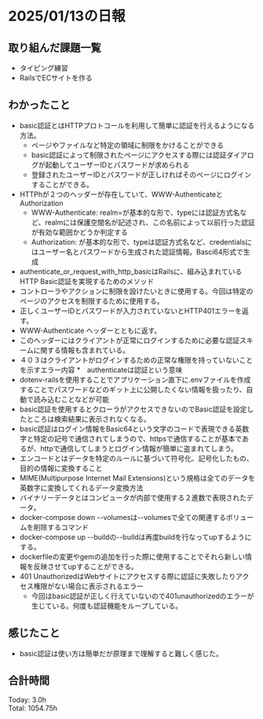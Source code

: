 # 2025/01/13の日報
## 取り組んだ課題一覧
* タイピング練習
*  RailsでECサイトを作る
## わかったこと
* basic認証とはHTTPプロトコールを利用して簡単に認証を行えるようになる方法。
  *  ページやファイルなど特定の領域に制限をかけることができる
  *  basic認証によって制限されたページにアクセスする際には認証ダイアログが起動してユーザーIDとパスワードが求められる
  *  登録されたユーザーIDとパスワードが正しければそのページにログインすることができる。
* HTTPhが２つのヘッダーが存在していて、WWW-AuthenticateとAuthorization
  * WWW-Authenticate: <type> realm=<realm>が基本的な形で、typeには認証方式名など、realmには保護空間名が記述され、この名前によって以前行った認証が有効な範囲かどうか判定する
  * Authorization: <type> <credentials>が基本的な形で、typeは認証方式名など、credentialsにはユーザー名とパスワードから生成された認証情報。Basci64形式で生成
*  authenticate_or_request_with_http_basicはRailsに、組み込まれているHTTP Basic認証を実現するためのメソッド
  * コントローラやアクションに制限を設けたいときに使用する。今回は特定のページのアクセスを制限するために使用する。
  * 正しくユーザーIDとパスワードが入力されていないとHTTP401エラーを返す。
  *  WWW-Authenticate ヘッダーとともに返す。
  *  このヘッダーにはクライアントが正常にログインするために必要な認証スキームに関する情報も含まれている。
  * ４０３はクライアントがログインするための正常な権限を持っていないことを示すエラー内容
*　authenticateは認証という意味
*  dotenv-railsを使用することでアプリケーション直下に.envファイルを作成することでパスワードなどのギット上に公開したくない情報を扱ったり、自動で読み込むことなどが可能
*  basic認証を使用するとクローラがアクセスできないのでBasic認証を設定したところは検索結果に表示されなくなる。
*  basic認証はログイン情報をBasic64という文字のコードで表現できる英数字と特定の記号で通信されてしまうので、httpsで通信することが基本であるが、httpで通信してしまうとログイン情報が簡単に盗まれてしまう。
*  エンコードとはデータを特定のルールに基づいて符号化、記号化したもの、目的の情報に変換すること
*  MIME(Multipurpose Internet Mail Extensions)という規格は全てのデータを英数字に変換してくれるデータ変換方法
*  バイナリーデータとはコンピュータが内部で使用する２進数で表現されたデータ。
*  docker-compose down --volumesは--volumesで全ての関連するボリュームを削除するコマンド
*  docker-compose up --buildの--buildは再度buildを行なってupするようにする。
  * dockerfileの変更やgemの追加を行った際に使用することでそれら新しい情報を反映させてupすることができる。
* 401 UnauthorizedはWebサイトにアクセスする際に認証に失敗したりアクセス権限がない場合に表示されるエラー
  * 今回はbasic認証が正しく行えていないので401unauthorizedのエラーが生じている。何度も認証機能をループしている。  
## 感じたこと
* basic認証は使い方は簡単だが原理まで理解すると難しく感じた。
## 合計時間 
Today: 3.0h<br>
Total: 1054.75h
